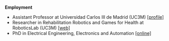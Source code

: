 **Employment**

- Assistant Professor at Universidad Carlos III de Madrid (UC3M) [[profile]](https://researchportal.uc3m.es/display/inv42959)
- Researcher in Rehabilitation Robotics and Games for Health at RoboticsLab (UC3M) [[web]](http://roboticslab.uc3m.es/roboticslab/people/e-d-ona)
- PhD in Electrical Engineering, Electronics and Automation [[online]](https://www.educacion.gob.es/teseo/mostrarRef.do?ref=1823079)

<!-- - [CV (html)](cv/EdwinDanielOña_CV.html) / [CV (pdf)](cv/EdwinDanielOña_CV.pdf)-->
